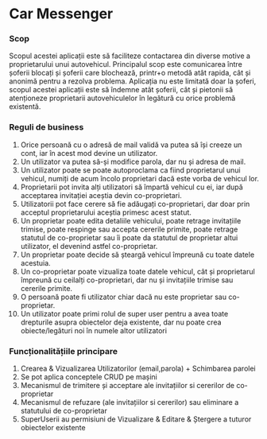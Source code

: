 # Car Messenger

### Scop
Scopul acestei aplicații este să faciliteze contactarea din diverse motive a proprietarului unui autovehicul. Principalul scop este comunicarea între șoferii blocați și șoferii care blochează, printr+o metodă atât rapida, cât și anonimă pentru a rezolva problema. Aplicația nu este limitată doar la șoferi, scopul acestei aplicații este să îndemne atât șoferii, cât și pietonii să atenționeze proprietarii autovehiculelor în legătură cu orice problemă existentă.

### Reguli de business
<ol>
    <li>Orice persoană cu o adresă de mail validă va putea să își creeze un cont, iar în acest mod devine un utilizator.</li>
    <li>Un utilizator va putea să-și modifice parola, dar nu și adresa de mail.</li>
    <li>Un utilizator poate se poate autoproclama ca fiind proprietarul unui vehicul, numiți de acum încolo proprietari dacă este vorba de vehicul lor.</li>
    <li>Proprietarii pot invita alți utilizatori să împartă vehicul cu ei, iar după acceptarea invitației aceștia devin co-proprietari.</li>
    <li>Utilizatorii pot face cerere să fie adăugați co-proprietari, dar doar prin acceptul proprietarului aceștia primesc acest statut.</li>
    <li>Un proprietar poate edita detaliile vehicului, poate retrage invitațiile trimise, poate respinge sau accepta cererile primite, poate retrage statutul de co-proprietar sau îi poate da statutul de proprietar altui utilizator, el devenind astfel co-proprietar.</li>
    <li>Un proprietar poate decide să șteargă vehicul împreună cu toate datele acestuia.</li>
    <li>Un co-proprietar poate vizualiza toate datele vehicul, cât și proprietarul împreună cu ceilalți co-proprietari, dar nu și invitațiile trimise sau cererile primite.</li>
    <li>O persoană poate fi utilizator chiar dacă nu este proprietar sau co-proprietar.</li>
    <li>Un utilizator poate primi rolul de super user pentru a avea toate drepturile asupra obiectelor deja existente, dar nu poate crea obiecte/legături noi în numele altor utilizatori</li>
</ol>

### Funcționalitățiile principare
<ol>
    <li>Crearea & Vizualizarea Utilizatorilor (email,parola) + Schimbarea parolei </li>
    <li>Se pot aplica conceptele CRUD pe mașini</li>
    <li>Mecanismul de trimitere și acceptare ale invitațiilor si cererilor de co-proprietar</li>
    <li>Mecanismul de refuzare (ale invitațiilor si cererilor) sau eliminare a statutului de co-proprietar</li>
    <li>SuperUserii au permisiuni de Vizualizare & Editare & Ștergere a tuturor obiectelor existente</li>
</ol>
    
    
